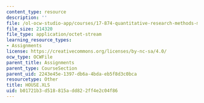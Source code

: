 ```yaml
---
content_type: resource
description: ''
file: /ol-ocw-studio-app/courses/17-874-quantitative-research-methods-multivariate-spring-2004/b01721b3d518815add822ff4e2c04f86_HOUSE.XLS
file_size: 214320
file_type: application/octet-stream
learning_resource_types:
- Assignments
license: https://creativecommons.org/licenses/by-nc-sa/4.0/
ocw_type: OCWFile
parent_title: Assignments
parent_type: CourseSection
parent_uid: 2243e45e-1397-db6a-4bda-eb5f8d3c0bca
resourcetype: Other
title: HOUSE.XLS
uid: b01721b3-d518-815a-dd82-2ff4e2c04f86
---
```

